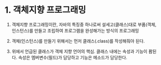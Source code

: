 # 1. 객체지향 프로그래밍

1. 객체지향 프로그래밍이란, 자바의 특징중 하나로써
설세고(클래스)대로 부품(객체,인스턴스)를 만들고 조립하여
프로그램을 완성해가는 방식의 프로그래밍

2. 객체(인스턴스)를 만들기 위해서는
먼저 클래스(.class)를 작성해줘야 된다.

3. 위에서 언급된 클래스가 객체 지향 언어의 핵심.
클래스 내에는 속성과 기능이 퐘된다.
속성은 멤버변수(필드)가 담당하고 기능은
메소드가 담당한다.